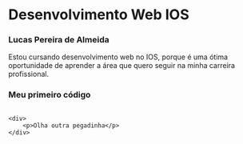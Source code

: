 # Desenvolvimento Web IOS

### Lucas Pereira de Almeida

Estou cursando desenvolvimento web no IOS, porque é uma ótima oportunidade de aprender a área que quero seguir na minha carreira profissional.

### Meu primeiro código

```

<div>
    <p>Olha outra pegadinha</p>
</div>
```